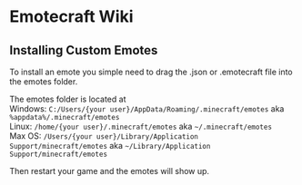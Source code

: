 # Emotecraft Wiki

## Installing Custom Emotes

To install an emote you simple need to drag the .json or .emotecraft file into the emotes folder.

The emotes folder is located at\
Windows: `C:/Users/{your user}/AppData/Roaming/.minecraft/emotes` aka `%appdata%/.minecraft/emotes`\
Linux: `/home/{your user}/.minecraft/emotes` aka `~/.minecraft/emotes`\
Max OS: `/Users/{your user}/Library/Application Support/minecraft/emotes` aka `~/Library/Application Support/minecraft/emotes`

Then restart your game and the emotes will show up.
